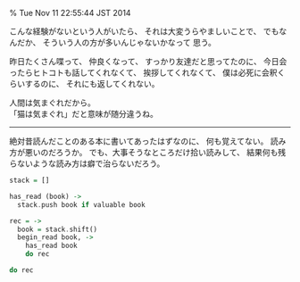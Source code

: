 % Tue Nov 11 22:55:44 JST 2014

こんな経験がないという人がいたら、
それは大変うらやましいことで、
でもなんだか、
そういう人の方が多いんじゃないかなって
思う。

昨日たくさん喋って、
仲良くなって、
すっかり友達だと思ってたのに、
今日会ったらヒトコトも話してくれなくて、
挨拶してくれなくて、
僕は必死に会釈くらいするのに、
それにも返してくれない。

人間は気まぐれだから。  
「猫は気まぐれ」だと意味が随分違うね。

---

絶対昔読んだことのある本に書いてあったはずなのに、
何も覚えてない。
読み方が悪いのだろうか。
でも、大事そうなところだけ拾い読みして、
結果何も残らないような読み方は癖で治らないだろう。

```haskell
stack = []

has_read (book) ->
  stack.push book if valuable book

rec = ->
  book = stack.shift()
  begin_read book, ->
    has_read book
    do rec

do rec
```

